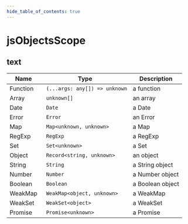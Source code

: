 ```yaml
---
hide_table_of_contents: true
---
```


# jsObjectsScope

## text

| Name     | Type                           | Description      |
| -------- | ------------------------------ | ---------------- |
| Function | ` (...args: any[]) => unknown` | a function       |
| Array    | ` unknown[]`                   | an array         |
| Date     | ` Date`                        | a Date           |
| Error    | ` Error`                       | an Error         |
| Map      | ` Map<unknown, unknown>`       | a Map            |
| RegExp   | ` RegExp`                      | a RegExp         |
| Set      | ` Set<unknown>`                | a Set            |
| Object   | ` Record<string, unknown>`     | an object        |
| String   | ` String`                      | a String object  |
| Number   | ` Number`                      | a Number object  |
| Boolean  | ` Boolean`                     | a Boolean object |
| WeakMap  | ` WeakMap<object, unknown>`    | a WeakMap        |
| WeakSet  | ` WeakSet<object>`             | a WeakSet        |
| Promise  | ` Promise<unknown>`            | a Promise        |
